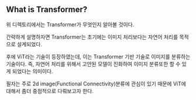 ## What is Transformer?

위 디렉토리에서는 Transformer가 무엇인지 알아볼 것이다.

간략하게 설명하자면 Transformer는 초기에는 이미지 처리보다는 자연어 처리를 목적으로 설계되었다.

후에 ViT라는 기술이 등장하였는데, 이는 Transformer 기반 기술로 이미지를 분류하는 기술이다. 즉, 자연어 처리를 위해서 고안된 모델이 진화하여 이미지 분류또한 할 수 있게 되었다는 의미이다.

필자는 주로 2d image(Functional Connectivity)분류에 관심이 있기 때문에 ViT에 대해서 좀더 중점적으로 다뤄보고자 한다.
